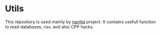 Utils
=====

This répository is used mainly by [navitia](http://www.github.com/CanalTP/navitia "navitia") project.
It contains usefull function to read databases, csv, and also CPP hacks.
